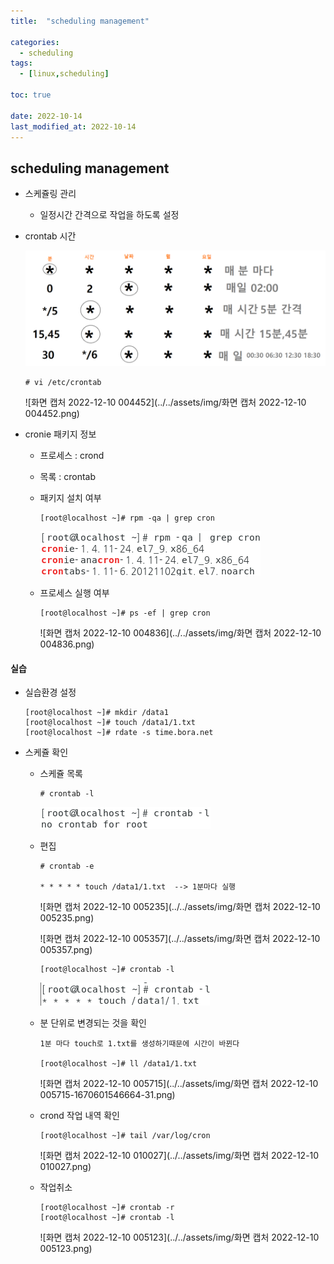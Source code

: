 ```yaml
---
title:  "scheduling management"

categories:
  - scheduling
tags:
  - [linux,scheduling]

toc: true

date: 2022-10-14
last_modified_at: 2022-10-14
---
```


## scheduling management

- 스케쥴링 관리

  - 일정시간 간격으로 작업을 하도록 설정

- crontab 시간

  ![Untitled](../../assets/img/Untitled-1670600637421-24.png)

  ```
  # vi /etc/crontab
  ```

  ![화면 캡처 2022-12-10 004452](../../assets/img/화면 캡처 2022-12-10 004452.png)

- cronie 패키지 정보 

  - 프로세스 : crond

  - 목록 : crontab

  - 패키지 설치 여부

    ```
    [root@localhost ~]# rpm -qa | grep cron
    ```

    ![image-20221210004749836](../../assets/img/image-20221210004749836.png)

  - 프로세스 실행 여부

    ```
    [root@localhost ~]# ps -ef | grep cron
    ```

    ![화면 캡처 2022-12-10 004836](../../assets/img/화면 캡처 2022-12-10 004836.png)

#### 실습

- 실습환경 설정

  ```
  [root@localhost ~]# mkdir /data1
  [root@localhost ~]# touch /data1/1.txt
  [root@localhost ~]# rdate -s time.bora.net
  ```

- 스케쥴 확인

  - 스케쥴 목록

    ```
    # crontab -l
    ```

    ![image-20221210005127573](../../assets/img/image-20221210005127573.png)

  - 편집

    ```
    # crontab -e
    
    * * * * * touch /data1/1.txt  --> 1분마다 실행
    ```

    ![화면 캡처 2022-12-10 005235](../../assets/img/화면 캡처 2022-12-10 005235.png)

    ![화면 캡처 2022-12-10 005357](../../assets/img/화면 캡처 2022-12-10 005357.png)

    ```
    [root@localhost ~]# crontab -l
    ```

    ![image-20221210005452275](../../assets/img/image-20221210005452275.png)

  - 분 단위로 변경되는 것을 확인

    ```
    1분 마다 touch로 1.txt를 생성하기때문에 시간이 바뀐다
    
    [root@localhost ~]# ll /data1/1.txt 
    ```

    ![화면 캡처 2022-12-10 005715](../../assets/img/화면 캡처 2022-12-10 005715-1670601546664-31.png)

  - crond 작업 내역 확인

    ```
    [root@localhost ~]# tail /var/log/cron
    ```

    ![화면 캡처 2022-12-10 010027](../../assets/img/화면 캡처 2022-12-10 010027.png)

  - 작업취소 

    ```
    [root@localhost ~]# crontab -r
    [root@localhost ~]# crontab -l
    ```

    ![화면 캡처 2022-12-10 005123](../../assets/img/화면 캡처 2022-12-10 005123.png)